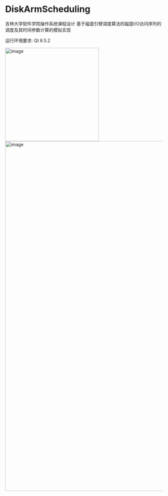 # DiskArmScheduling
吉林大学软件学院操作系统课程设计 基于磁盘引臂调度算法的磁盘I/O访问序列的调度及其时间参数计算的模拟实现

运行环境要求: Qt 6.5.2

<img width="299" alt="image" src="https://github.com/ZhaiYongpeng/DiskArmScheduling/assets/93757999/b482025a-01a7-4ed6-a37a-9aafcda5afa4">
<img width="1120" alt="image" src="https://github.com/ZhaiYongpeng/DiskArmScheduling/assets/93757999/d725a15b-fd60-4b9e-99df-0e2282f7e59f">
